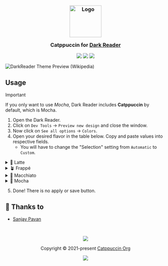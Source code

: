 <h3 align="center">
	<img src="https://raw.githubusercontent.com/catppuccin/catppuccin/main/assets/logos/exports/1544x1544_circle.png" width="100" alt="Logo"/><br/>
	<img src="https://raw.githubusercontent.com/catppuccin/catppuccin/main/assets/misc/transparent.png" height="30" width="0px"/>
	Catppuccin for <a href="https://github.com/darkreader/darkreader">Dark Reader</a>
	<img src="https://raw.githubusercontent.com/catppuccin/catppuccin/main/assets/misc/transparent.png" height="30" width="0px"/>
</h3>

<p align="center">
    <a href="https://github.com/catppuccin/dark-reader/stargazers"><img src="https://img.shields.io/github/stars/catppuccin/dark-reader?colorA=363a4f&colorB=b7bdf8&style=for-the-badge"></a>
    <a href="https://github.com/catppuccin/dark-reader/issues"><img src="https://img.shields.io/github/issues/catppuccin/dark-reader?colorA=363a4f&colorB=f5a97f&style=for-the-badge"></a>
    <a href="https://github.com/catppuccin/dark-reader/contributors"><img src="https://img.shields.io/github/contributors/catppuccin/dark-reader?colorA=363a4f&colorB=a6da95&style=for-the-badge"></a>
</p>


![DarkReader Theme Preview (Wikipedia)](assets/screenshot.png)


## Usage

> [!IMPORTANT]
> If you only want to use _Mocha_, Dark Reader includes **Catppuccin** by
> default, which is Mocha.

1. Open the Dark Reader.
2. Click on `Dev Tools` → `Preview new design` and close the window.
3. Now click on `See all options` -> `Colors`.
4. Open your desired flavor in the table below. Copy and paste values into respective fields.
    - You will have to change the "Selection" setting from `Automatic` to `Custom`.

<details>
<summary>🌻 Latte</summary>
<table>
<tr>
<th>Setting</th>
<th>Color</th>
</tr>
<tr>
<td>Background</td>
<td>#eff1f5</td>
</tr>
<tr>
<td>Text</td>
<td>#4c4f69</td>
</tr>
<tr>
<td>Selection</td>
<td>#acb0be</td>
</tr>
</table>
</details>

<details>
<summary>🪴 Frappé</summary>
<table>
<tr>
<th>Setting</th>
<th>Color</th>
</tr>
<tr>
<td>Background</td>
<td>#303446</td>
</tr>
<tr>
<td>Text</td>
<td>#c6d0f5</td>
</tr>
<tr>
<td>Selection</td>
<td>#626880</td>
</tr>
</table>
</details>

<details>
<summary>🌺 Macchiato</summary>
<table>
<tr>
<th>Setting</th>
<th>Color</th>
</tr>
<tr>
<td>Background</td>
<td>#24273a</td>
</tr>
<tr>
<td>Text</td>
<td>#cad3f5</td>
</tr>
<tr>
<td>Selection</td>
<td>#5b6078</td>
</tr>
</table>
</details>

<details>
<summary>🌿 Mocha</summary>
<table>
<tr>
<th>Setting</th>
<th>Color</th>
</tr>
<tr>
<td>Background</td>
<td>#1e1e2e</td>
</tr>
<tr>
<td>Text</td>
<td>#cdd6f4</td>
</tr>
<tr>
<td>Selection</td>
<td>#585b70</td>
</tr>
</table>
</details>

5. Done! There is no apply or save button.

## 💝 Thanks to

- [Sanjay Pavan](https://github.com/WitherCubes)

&nbsp;

<p align="center"><img src="https://raw.githubusercontent.com/catppuccin/catppuccin/main/assets/footers/gray0_ctp_on_line.svg?sanitize=true" /></p>
<p align="center">Copyright &copy; 2021-present <a href="https://github.com/catppuccin" target="_blank">Catppuccin Org</a>
<p align="center"><a href="https://github.com/catppuccin/catppuccin/blob/main/LICENSE"><img src="https://img.shields.io/static/v1.svg?style=for-the-badge&label=License&message=MIT&logoColor=d9e0ee&colorA=363a4f&colorB=b7bdf8"/></a></p>
